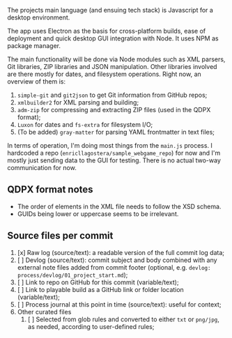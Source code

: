 The projects main language (and ensuing tech stack) is Javascript for a desktop environment.

The app uses Electron as the basis for cross-platform builds, ease of deployment and quick desktop GUI integration with Node. It uses NPM as package manager.

The main functionality will be done via Node modules such as XML parsers, Git libraries, ZIP libraries and JSON manipulation. Other libraries involved are there mostly for dates, and filesystem operations. Right now, an overview of them is:

1. `simple-git` and `git2json` to get Git information from GitHub repos;
2. `xmlbuilder2` for XML parsing and building;
3. `adm-zip` for compressing and extracting ZIP files (used in the QDPX format);
4. `Luxon` for dates and `fs-extra` for filesystem I/O;
5. (To be added) `gray-matter` for parsing YAML frontmatter in text files;

In terms of operation, I'm doing most things from the `main.js` process. I hardcoded a repo (`enricllagostera/sample_webgame_repo`) for now and I'm mostly just sending data to the GUI for testing. There is no actual two-way communication for now.

## QDPX format notes

- The order of elements in the XML file needs to follow the XSD schema.
- GUIDs being lower or uppercase seems to be irrelevant.

## Source files per commit

1. [x] Raw log (source/text): a readable version of the full commit log data;
2. [ ] Devlog (source/text): commit subject and body combined with any external note files added from commit footer (optional, e.g. `devlog: process/devlog/01_project_start.md`);
3. [ ] Link to repo on GitHub for this commit (variable/text);
4. [ ] Link to playable build as a GitHub link or folder location (variable/text);
5. [ ] Process journal at this point in time (source/text): useful for context;
6. Other curated files
   1. [ ] Selected from glob rules and converted to either `txt` or `png/jpg`, as needed, according to user-defined rules;
